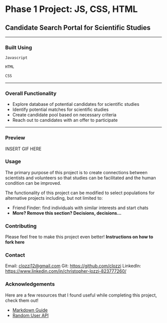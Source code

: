 # Phase 1 Project: JS, CSS, HTML

## Candidate Search Portal for Scientific Studies

---

### Built Using

```bash
Javascript
```

```bash
HTML
```

```bash
CSS
```

---

### Overall Functionality

- Explore database of potential candidates for scientific studies
- Identify potential matches for scientific studies
- Create candidate pool based on necessary criteria
- Reach out to candidates with an offer to participate

---

### Preview

INSERT GIF HERE

### Usage

The primary purpose of this project is to create connections between scientists and volunteers so that studies can be facilitated and the human condition can be improved.

The functionality of this project can be modified to select populations for alternative projects including, but not limited to:

- Friend Finder: find individuals with similar interests and start chats
- **More? Remove this section? Decisions, decisions...**

### Contributing

Please feel free to make this project even better!
**Instructions on how to fork here**

### Contact
Email: clozzi12@gmail.com
Git: https://github.com/clozzi
LinkedIn: https://www.linkedin.com/in/christopher-lozzi-823777260/

### Acknowledgements

Here are a few resources that I found useful while completing this project, check them out!

- [Markdown Guide](https://www.markdownguide.org/basic-syntax/)
- [Random User API](https://randomuser.me/)
